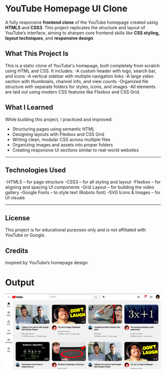 # YouTube Homepage UI Clone 

A fully responsive **frontend clone** of the YouTube homepage created using **HTML5** and **CSS3**. This project replicates the structure and layout of YouTube’s interface, aiming to sharpen core frontend skills like **CSS styling, layout techniques**, and **responsive design**.

## What This Project Is

This is a static clone of YouTube's homepage, built completely from scratch using HTML and CSS. It includes:
-A custom header  with logo, search bar, and icons
-A vertical sidebar with multiple navigation links
-A large video section with thumbnails, channel info, and view counts
-Organized file structure with separate folders for styles, icons, and images
-All elements are laid out using modern CSS features like Flexbox and CSS Grid.

## What I Learned

While building this project, I practiced and improved:

- Structuring pages using semantic HTML
- Designing layouts with Flexbox and CSS Grid
- Writing clean, modular CSS across multiple files
- Organizing images and assets into proper folders
- Creating responsive UI sections similar to real-world websites

---

## Technologies Used

-HTML5 – for page structure
-CSS3 – for all styling and layout
-Flexbox – for aligning and spacing UI components
-Grid Layout – for building the video gallery
-Google Fonts – to style text (Roboto font)
-SVG Icons & Images – for UI visuals

---

## License
This project is for educational purposes only and is not affiliated with YouTube or Google.

## Credits
Inspired by YouTube’s homepage design.


# Output
![alt text](thumbnail/output1.png)